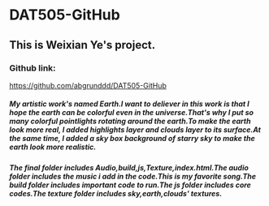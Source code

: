 # DAT505-GitHub

## This is Weixian Ye's project.

### Github link:
https://github.com/abgrunddd/DAT505-GitHub

##### My artistic work's named Earth.I want to deliever in this work is that I hope the earth can be colorful even in the universe.That's why I put so many colorful pointlights rotating around the earth.To make the earth look more real, I added highlights layer and clouds layer to its surface.At the same time, I added a sky box background of starry sky to make the earth look more realistic.

##### The final folder includes Audio,build,js,Texture,index.html.The audio folder includes the music i add in the code.This is my favorite song.The build folder includes important code to run.The js folder includes core codes.The texture folder includes sky,earth,clouds' textures.
